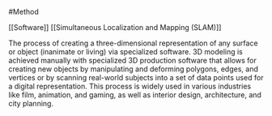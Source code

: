#Method

[[Software]]
[[Simultaneous Localization and Mapping (SLAM)]]


The process of creating a three-dimensional representation of any surface or object (inanimate or living) via specialized software. 3D modeling is achieved manually with specialized 3D production software that allows for creating new objects by manipulating and deforming polygons, edges, and vertices or by scanning real-world subjects into a set of data points used for a digital representation. This process is widely used in various industries like film, animation, and gaming, as well as interior design, architecture, and city planning.